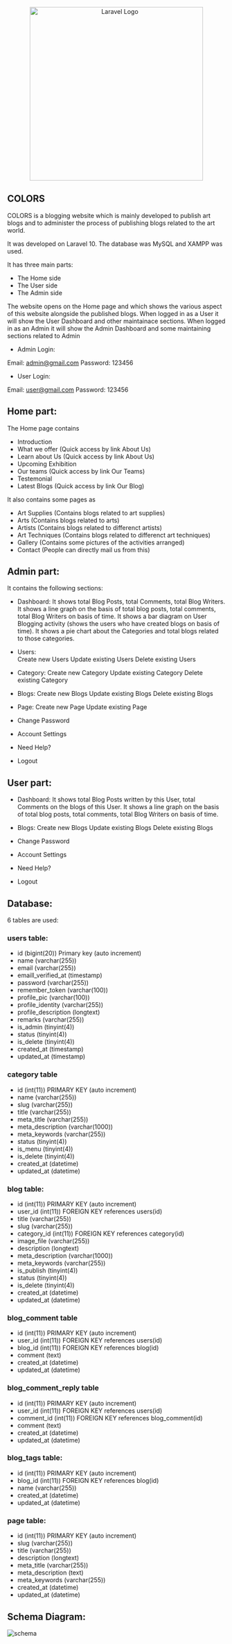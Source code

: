 <p align="center"><a href="https://laravel.com" target="_blank"><img src="https://raw.githubusercontent.com/laravel/art/master/logo-lockup/5%20SVG/2%20CMYK/1%20Full%20Color/laravel-logolockup-cmyk-red.svg" width="400" alt="Laravel Logo"></a></p>


## COLORS

COLORS is a blogging website which is mainly developed to publish art blogs and to administer the process of publishing blogs related to the art world.

It was developed on Laravel 10. The database was MySQL and XAMPP was used.

It has three main parts:

- The Home side
- The User side
- The Admin side

The website opens on the Home page and which shows the various aspect of this website alongside the published blogs. When logged in as a User it will show the User Dashboard and other maintainace sections. When logged in as an Admin it will show the Admin Dashboard and some maintaining sections related to Admin

- Admin Login:

Email: admin@gmail.com
Password: 123456


- User Login:

Email: user@gmail.com
Password: 123456


## Home part:

The Home page contains 
- Introduction
- What we offer (Quick access by link About Us)
- Learn about Us (Quick access by link About Us)
- Upcoming Exhibition
- Our teams (Quick access by link Our Teams)
- Testemonial
- Latest Blogs (Quick access by link Our Blog)

It also contains some pages as 
- Art Supplies (Contains blogs related to art supplies)
- Arts (Contains blogs related to arts)
- Artists (Contains blogs related to differenct artists)
- Art Techniques (Contains blogs related to differenct art techniques)
- Gallery (Contains some pictures of the activities arranged)
- Contact (People can directly mail us from this)


## Admin part:

It contains the following sections:

- Dashboard: 
It shows total Blog Posts, total Comments, total Blog Writers.
It shows a line graph on the basis of total blog posts, total comments, total Blog Writers on basis of time.
It shows a bar diagram on User Blogging activity (shows the users who have created blogs on basis of time).
It shows a pie chart about the Categories and total blogs related to those categories.

- Users:   
Create new Users
Update existing Users
Delete existing Users

- Category: 
Create new Category
Update existing Category
Delete existing Category

- Blogs: 
Create new Blogs
Update existing Blogs
Delete existing Blogs

- Page: 
Create new Page
Update existing Page

- Change Password

- Account Settings

- Need Help?

- Logout


## User part:

- Dashboard: 
It shows total Blog Posts written by this User, total Comments on the blogs of this User.
It shows a line graph on the basis of total blog posts, total comments, total Blog Writers on basis of time.

- Blogs: 
Create new Blogs
Update existing Blogs
Delete existing Blogs

- Change Password

- Account Settings

- Need Help?

- Logout


## Database:

6 tables are used:

### users table:

- id (bigint(20)) Primary key (auto increment)
- name (varchar(255))
- email (varchar(255))
- emaill_verified_at (timestamp)
- password (varchar(255))
- remember_token (varchar(100))
- profile_pic (varchar(100))
- profile_identity (varchar(255))
- profile_description (longtext)
- remarks (varchar(255))
- is_admin (tinyint(4))
- status (tinyint(4))
- is_delete (tinyint(4))
- created_at (timestamp)
- updated_at (timestamp)

### category table

- id (int(11)) PRIMARY KEY (auto increment)
- name (varchar(255))
- slug (varchar(255))
- title (varchar(255))
- meta_title (varchar(255))
- meta_description (varchar(1000))
- meta_keywords (varchar(255))
- status (tinyint(4))
- is_menu (tinyint(4))
- is_delete (tinyint(4))
- created_at (datetime)
- updated_at (datetime)


### blog table:

- id (int(11)) PRIMARY KEY (auto increment)
- user_id (int(11)) FOREIGN KEY references users(id)
- title (varchar(255))
- slug (varchar(255))
- category_id (int(11)) FOREIGN KEY references category(id)
- image_file (varchar(255))
- description (longtext)
- meta_description (varchar(1000))
- meta_keywords (varchar(255))
- is_publish (tinyint(4))
- status (tinyint(4))
- is_delete (tinyint(4))
- created_at (datetime)
- updated_at (datetime)

### blog_comment table

- id (int(11)) PRIMARY KEY (auto increment)
- user_id (int(11)) FOREIGN KEY references users(id)
- blog_id (int(11)) FOREIGN KEY references blog(id)
- comment (text)
- created_at (datetime)
- updated_at (datetime)

### blog_comment_reply table

- id (int(11)) PRIMARY KEY (auto increment)
- user_id (int(11)) FOREIGN KEY references users(id)
- comment_id (int(11)) FOREIGN KEY references blog_comment(id)
- comment (text)
- created_at (datetime)
- updated_at (datetime)

### blog_tags table:

- id (int(11)) PRIMARY KEY (auto increment)
- blog_id (int(11)) FOREIGN KEY references blog(id)
- name (varchar(255))
- created_at (datetime)
- updated_at (datetime)

### page table:

- id (int(11)) PRIMARY KEY (auto increment)
- slug (varchar(255))
- title (varchar(255))
- description (longtext)
- meta_title (varchar(255))
- meta_description (text)
- meta_keywords (varchar(255))
- created_at (datetime)
- updated_at (datetime)

## Schema Diagram:

![schema](https://github.com/HafsaTazrian/Laravel-Project---Colors/assets/170466716/ef40dc61-20d5-4bfd-b4be-29b6ba576a3d)
